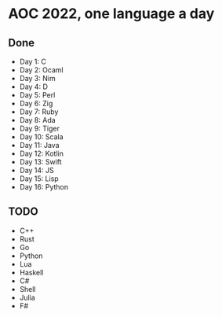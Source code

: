 # AOC 2022, one language a day

## Done

- Day 1: C
- Day 2: Ocaml
- Day 3: Nim
- Day 4: D
- Day 5: Perl
- Day 6: Zig
- Day 7: Ruby
- Day 8: Ada
- Day 9: Tiger
- Day 10: Scala
- Day 11: Java
- Day 12: Kotlin
- Day 13: Swift
- Day 14: JS
- Day 15: Lisp
- Day 16: Python

## TODO

- C++
- Rust
- Go
- Python
- Lua
- Haskell
- C#
- Shell
- Julia
- F#
